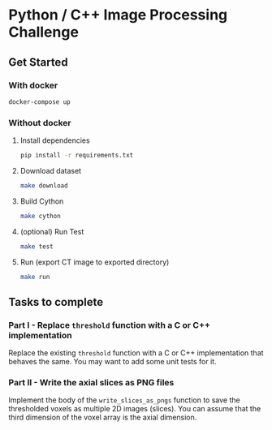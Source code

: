 # Python / C++ Image Processing Challenge

## Get Started

### With docker

```bash
docker-compose up
```

### Without docker

1. Install dependencies
    ```bash
    pip install -r requirements.txt
    ```
1. Download dataset
    ```bash
    make download
    ```
1. Build Cython
    ```bash
    make cython
    ```
1. (optional) Run Test
    ```bash
    make test
    ```
1. Run (export CT image to exported directory)
    ```bash
    make run
    ```


## Tasks to complete

### Part I - Replace `threshold` function with a C or C++ implementation

Replace the existing `threshold` function with a C or C++ implementation that behaves the same.
You may want to add some unit tests for it.

### Part II - Write the axial slices as PNG files

Implement the body of the `write_slices_as_pngs` function to save the thresholded voxels as
multiple 2D images (slices). You can assume that the third dimension of the voxel array is the
axial dimension.
